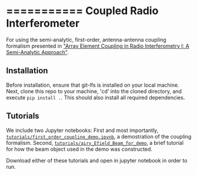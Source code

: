 ===========
Coupled Radio Interferometer
===========

For using the semi-analytic, first-order, antenna-antenna coupling formalism presented in ["Array Element Coupling in Radio Interferometry I: A Semi-Analytic Approach"](https://doi.org/10.1093/mnras/stac916).

## Installation

Before installation, ensure that git-lfs is installed on your local machine. Next, clone this repo to your machine, 'cd' into the cloned directory, and execute `pip install .`. This should also install all required dependencies.

## Tutorials

We include two Jupyter notebooks: First and most importantly, [`tutorials/first_order_coupling_demo.ipynb`](tutorials/first_order_coupling_demo.ipynb), a demostration of the coupling formalism. Second, [`tutorials/airy_Efield_Beam_for_demo`](tutorials/airy_Efield_Beam_for_demo.ipynb), a brief 
tutorial for how the beam object used in the demo was constructed. 

Download either of these tutorials and open in jupyter notebook in order to run.
